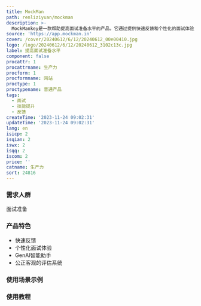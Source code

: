 ```yaml
---
title: MockMan
path: renliziyuan/mockman
description: >-
  MockMankey是一款帮助提高面试准备水平的产品。它通过提供快速反馈和个性化的面试体验，帮助用户掌握面试技巧。MockMankey还配备了GenAI智能助手，能够在面试过程中提供问题和反馈。产品评估系统公正客观，通过清晰明确的反馈帮助用户持续提升面试技巧。详细定价和定位请访问官方网站。
source: 'https://app.mockman.in'
cover: /cover/20240612/6/12/20240612_00e00410.jpg
logo: /logo/20240612/6/12/20240612_3102c13c.jpg
label: 提高面试准备水平
component: false
procattr: 1
procattrname: 生产力
procform: 1
procformname: 网站
proctype: 1
proctypename: 普通产品
tags:
  - 面试
  - 技能提升
  - 反馈
createTime: '2023-11-24 09:02:31'
updateTime: '2023-11-24 09:02:31'
lang: en
isicp: 2
isqian: 2
iswx: 2
isqq: 2
iscom: 2
price: ''
catname: 生产力
sort: 24816
---
```




### 需求人群
面试准备

### 产品特色
- 快速反馈
- 个性化面试体验
- GenAI智能助手
- 公正客观的评估系统

### 使用场景示例


### 使用教程


  

